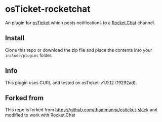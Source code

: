 osTicket-rocketchat
==============
An plugin for [osTicket](https://osticket.com) which posts notifications to a [Rocket.Chat](https://github.com/RocketChat) channel.

Install
--------
Clone this repo or download the zip file and place the contents into your `include/plugins` folder.

Info
------
This plugin uses CURL and tested on osTicket-v1.9.12 (19292ad).

Forked from
------
This repo is forked from https://github.com/thammanna/osticket-slack and modified to work with Rocket.Chat
